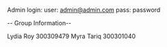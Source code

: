 Admin login: user: admin@admin.com pass: password 

-- Group Information--

Lydia Roy 300309479
Myra Tariq 300301040
